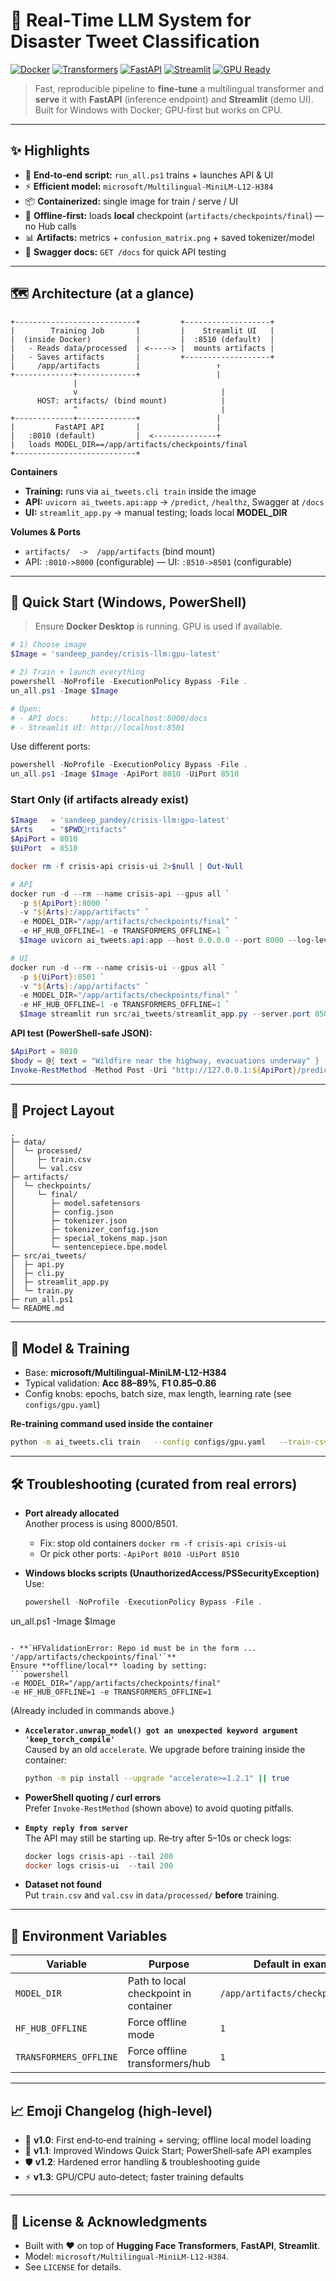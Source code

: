 # 🚨 Real‑Time LLM System for Disaster Tweet Classification

[![Docker](https://img.shields.io/badge/Containerized-Docker-informational?logo=docker)](https://www.docker.com/)
[![Transformers](https://img.shields.io/badge/NLP-Transformers-blue?logo=huggingface)](https://huggingface.co/docs/transformers)
[![FastAPI](https://img.shields.io/badge/API-FastAPI-009688?logo=fastapi)](https://fastapi.tiangolo.com/)
[![Streamlit](https://img.shields.io/badge/UI-Streamlit-FF4B4B?logo=streamlit)](https://streamlit.io/)
[![GPU Ready](https://img.shields.io/badge/Accelerated-GPU%20Ready-6C8EBF?logo=nvidia)](https://developer.nvidia.com/)

> Fast, reproducible pipeline to **fine‑tune** a multilingual transformer and **serve** it with **FastAPI** (inference endpoint) and **Streamlit** (demo UI). Built for Windows with Docker; GPU‑first but works on CPU.

---

## ✨ Highlights

- 🔁 **End‑to‑end script:** `run_all.ps1` trains + launches API & UI
- ⚡ **Efficient model:** `microsoft/Multilingual-MiniLM-L12-H384`
- 📦 **Containerized:** single image for train / serve / UI
- 🧰 **Offline‑first:** loads **local** checkpoint (`artifacts/checkpoints/final`) — no Hub calls
- 📊 **Artifacts:** metrics + `confusion_matrix.png` + saved tokenizer/model
- 🧪 **Swagger docs:** `GET /docs` for quick API testing

---

## 🗺️ Architecture (at a glance)

```
+---------------------------+         +-------------------+
|        Training Job       |         |    Streamlit UI   |
|  (inside Docker)          |         |  :8510 (default)  |
|   - Reads data/processed  | <-----> |  mounts artifacts |
|   - Saves artifacts       |         +-------------------+
|     /app/artifacts        |                 ↑
+-------------+-------------+                 |
              |                               
              v                                |
      HOST: artifacts/ (bind mount)            |
              ^                                |
+-------------+-------------+                 |
|         FastAPI API       |                 |
|   :8010 (default)         |  <--------------+
|   loads MODEL_DIR==/app/artifacts/checkpoints/final
+---------------------------+
```

**Containers**
- **Training:** runs via `ai_tweets.cli train` inside the image
- **API:** `uvicorn ai_tweets.api:app` → `/predict`, `/healthz`, Swagger at `/docs`
- **UI:** `streamlit_app.py` → manual testing; loads local **MODEL_DIR**

**Volumes & Ports**
- `artifacts/  ->  /app/artifacts` (bind mount)
- API: `:8010->8000` (configurable) — UI: `:8510->8501` (configurable)

---

## 🚀 Quick Start (Windows, PowerShell)

> Ensure **Docker Desktop** is running. GPU is used if available.

```powershell
# 1) Choose image
$Image = 'sandeep_pandey/crisis-llm:gpu-latest'

# 2) Train + launch everything
powershell -NoProfile -ExecutionPolicy Bypass -File .
un_all.ps1 -Image $Image

# Open:
# - API docs:     http://localhost:8000/docs
# - Streamlit UI: http://localhost:8501
```

Use different ports:
```powershell
powershell -NoProfile -ExecutionPolicy Bypass -File .
un_all.ps1 -Image $Image -ApiPort 8010 -UiPort 8510
```

### Start Only (if artifacts already exist)

```powershell
$Image   = 'sandeep_pandey/crisis-llm:gpu-latest'
$Arts    = "$PWDrtifacts"
$ApiPort = 8010
$UiPort  = 8510

docker rm -f crisis-api crisis-ui 2>$null | Out-Null

# API
docker run -d --rm --name crisis-api --gpus all `
  -p ${ApiPort}:8000 `
  -v "${Arts}:/app/artifacts" `
  -e MODEL_DIR="/app/artifacts/checkpoints/final" `
  -e HF_HUB_OFFLINE=1 -e TRANSFORMERS_OFFLINE=1 `
  $Image uvicorn ai_tweets.api:app --host 0.0.0.0 --port 8000 --log-level info

# UI
docker run -d --rm --name crisis-ui --gpus all `
  -p ${UiPort}:8501 `
  -v "${Arts}:/app/artifacts" `
  -e MODEL_DIR="/app/artifacts/checkpoints/final" `
  -e HF_HUB_OFFLINE=1 -e TRANSFORMERS_OFFLINE=1 `
  $Image streamlit run src/ai_tweets/streamlit_app.py --server.port 8501 --browser.gatherUsageStats false
```

**API test (PowerShell‑safe JSON):**
```powershell
$ApiPort = 8010
$body = @{ text = "Wildfire near the highway, evacuations underway" } | ConvertTo-Json
Invoke-RestMethod -Method Post -Uri "http://127.0.0.1:${ApiPort}/predict" -ContentType "application/json" -Body $body
```

---

## 📁 Project Layout

```
.
├─ data/
│  └─ processed/
│     ├─ train.csv
│     └─ val.csv
├─ artifacts/
│  └─ checkpoints/
│     └─ final/
│        ├─ model.safetensors
│        ├─ config.json
│        ├─ tokenizer.json
│        ├─ tokenizer_config.json
│        ├─ special_tokens_map.json
│        └─ sentencepiece.bpe.model
├─ src/ai_tweets/
│  ├─ api.py
│  ├─ cli.py
│  ├─ streamlit_app.py
│  └─ train.py
├─ run_all.ps1
└─ README.md
```

---

## 🧪 Model & Training

- Base: **microsoft/Multilingual-MiniLM-L12-H384**
- Typical validation: **Acc 88–89%**, **F1 0.85–0.86**
- Config knobs: epochs, batch size, max length, learning rate (see `configs/gpu.yaml`)

**Re‑training command used inside the container**
```bash
python -m ai_tweets.cli train   --config configs/gpu.yaml   --train-csv data/train.csv   --eval-csv  data/val.csv
```

---

## 🛠️ Troubleshooting (curated from real errors)

- **Port already allocated**  
  Another process is using 8000/8501.
  - Fix: stop old containers `docker rm -f crisis-api crisis-ui`
  - Or pick other ports: `-ApiPort 8010 -UiPort 8510`

- **Windows blocks scripts (UnauthorizedAccess/PSSecurityException)**  
  Use:
  ```powershell
  powershell -NoProfile -ExecutionPolicy Bypass -File .
un_all.ps1 -Image $Image
  ```

- **`HFValidationError: Repo id must be in the form ... '/app/artifacts/checkpoints/final'`**  
  Ensure **offline/local** loading by setting:
  ```powershell
  -e MODEL_DIR="/app/artifacts/checkpoints/final"
  -e HF_HUB_OFFLINE=1 -e TRANSFORMERS_OFFLINE=1
  ```
  (Already included in commands above.)

- **`Accelerator.unwrap_model() got an unexpected keyword argument 'keep_torch_compile'`**  
  Caused by an old `accelerate`. We upgrade before training inside the container:
  ```bash
  python -m pip install --upgrade "accelerate>=1.2.1" || true
  ```

- **PowerShell quoting / curl errors**  
  Prefer `Invoke-RestMethod` (shown above) to avoid quoting pitfalls.

- **`Empty reply from server`**  
  The API may still be starting up. Re‑try after 5–10s or check logs:
  ```powershell
  docker logs crisis-api --tail 200
  docker logs crisis-ui  --tail 200
  ```

- **Dataset not found**  
  Put `train.csv` and `val.csv` in `data/processed/` **before** training.

---

## 🔧 Environment Variables

| Variable                | Purpose                                  | Default in examples |
|-------------------------|------------------------------------------|---------------------|
| `MODEL_DIR`             | Path to local checkpoint in container    | `/app/artifacts/checkpoints/final` |
| `HF_HUB_OFFLINE`        | Force offline mode                       | `1`                 |
| `TRANSFORMERS_OFFLINE`  | Force offline transformers/hub           | `1`                 |

---

## 📈 Emoji Changelog (high‑level)

- 🚀 **v1.0**: First end‑to‑end training + serving; offline local model loading
- 🧪 **v1.1**: Improved Windows Quick Start; PowerShell‑safe API examples
- 🛡️ **v1.2**: Hardened error handling & troubleshooting guide
- ⚡ **v1.3**: GPU/CPU auto‑detect; faster training defaults

---

## 📝 License & Acknowledgments

- Built with ❤️ on top of **Hugging Face Transformers**, **FastAPI**, **Streamlit**.
- Model: `microsoft/Multilingual-MiniLM-L12-H384`.
- See `LICENSE` for details.
